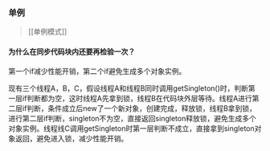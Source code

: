 ### 单例

>  [[单例模式]]

#### 为什么在同步代码块内还要再检验一次？

第一个if减少性能开销，第二个if避免生成多个对象实例。

现有三个线程A，B，C，假设线程A和线程B同时调用getSingleton()时，判断第一层if判断都为空，这时线程A先拿到锁，线程B在代码块外层等待。线程A进行第二层if判断，条件成立后new了一个新对象，创建完成，释放锁，线程B拿到锁，进行第二层if判断，singleton不为空，直接返回singleton释放锁，避免生成多个对象实例。线程线C调用getSingleton时第一层判断不成立，直接拿到singleton对象返回，避免进入锁，减少性能开销。

